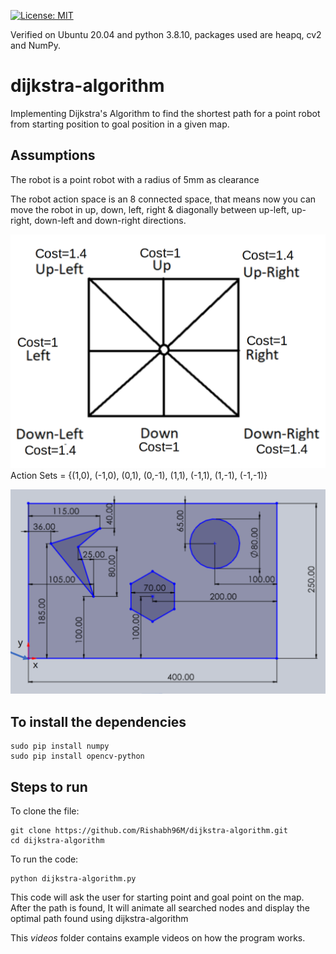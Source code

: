 [![License: MIT](https://img.shields.io/badge/License-MIT-blue.svg)](https://opensource.org/licenses/MIT)

Verified on Ubuntu 20.04 and python 3.8.10, packages used are heapq, cv2 and NumPy.

# dijkstra-algorithm
Implementing Dijkstra's Algorithm to find the shortest path for a point robot from starting position to goal position in a given map.

## Assumptions
The robot is a point robot with a radius of 5mm as clearance <br>

The robot action space is an 8 connected space, that means now you can move the robot in up, down, left, right & diagonally between up-left, up-right, down-left and down-right directions. <br>

![Action Space of Robot](/res/action.png "Action Space of Robot")
Action Sets = {(1,0), (-1,0), (0,1), (0,-1), (1,1), (-1,1), (1,-1), (-1,-1)}<br>

![Map](/res/map.png "Map")

## To install the dependencies
```
sudo pip install numpy
sudo pip install opencv-python
```

## Steps to run
To clone the file:
```
git clone https://github.com/Rishabh96M/dijkstra-algorithm.git
cd dijkstra-algorithm
```

To run the code:
```
python dijkstra-algorithm.py
```
This code will ask the user for starting point and goal point on the map. After the path is found, It will animate all searched nodes and display the optimal path found using dijkstra-algorithm <br>

This *videos* folder contains example videos on how the program works. 
